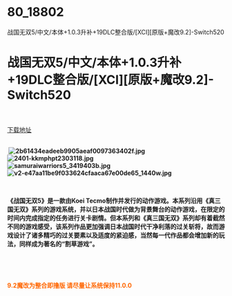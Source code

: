 # 80_18802
战国无双5/中文/本体+1.0.3升补+19DLC整合版/[XCI][原版+魔改9.2]-Switch520
# 战国无双5/中文/本体+1.0.3升补+19DLC整合版/[XCI][原版+魔改9.2]-Switch520
 <br/></br>
[下载地址](https://www.switch520.cc/article/18802 "下载地址")
<br/></br>

<p><strong>&nbsp;<img title="2b61434eadeeb9905aeaf0097363402f.jpg" src="https://www.switch520.cc/muke_img/2021_06_18_1b1819b70f266.jpg" alt="2b61434eadeeb9905aeaf0097363402f.jpg"></strong><br>
<strong><img title="2401-kkmphpt2303118.jpg" src="https://www.switch520.cc/muke_img/2021_06_18_94d0db3879437.jpg" alt="2401-kkmphpt2303118.jpg"></strong><br>
<strong><img title="samuraiwarriors5_3419403b.jpg" src="https://www.switch520.cc/muke_img/2021_06_18_be16c4d80458b.jpg" alt="samuraiwarriors5_3419403b.jpg"></strong><br>
<strong><img title="v2-e47aa11be9f033624cfaaca67e00de65_1440w.jpg" src="https://www.switch520.cc/muke_img/2021_06_18_28b7061943267.jpg" alt="v2-e47aa11be9f033624cfaaca67e00de65_1440w.jpg"></strong></p>
<p><strong>&nbsp;</strong></p>
<p><strong>《战国无双5》是一款由Koei Tecmo制作并发行的动作游戏。本系列沿用《真三国无双》系列的游戏系统，并以日本战国时代做为背景舞台的动作游戏，在限定的时间内完成指定的任务进行关卡剧情。但本系列和《真三国无双》系列却有着截然不同的游戏感受，该系列作品更加强调日本战国时代干净利落的过关斩将，故而游戏设计了诸多精巧的过关要素以及适度的紧迫感，当然每一代作品都会增加新的玩法，同样成为著名的“割草游戏”。</strong></p>
<p>&nbsp;</p>
<p>&nbsp;</p>
<p><strong><span style="color: #ff6600;">9.2魔改为整合即撸版 请尽量让系统保持11.0.0</span></strong></p>

